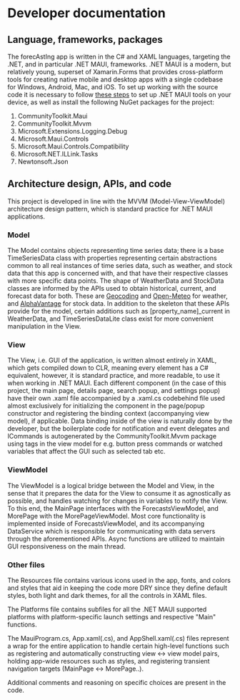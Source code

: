 # Developer documentation

## Language, frameworks, packages

The forecAstIng app is written in the C# and XAML languages, targeting the .NET, and in particular .NET MAUI, frameworks. .NET MAUI is a modern, but relatively young, superset of Xamarin.Forms that provides cross-platform tools for creating native mobile and desktop apps with a single codebase for Windows, Android, Mac, and iOS. To set up working with the source code it is necessary to follow [these steps](https://learn.microsoft.com/en-us/dotnet/maui/get-started/installation?view=net-maui-8.0&tabs=vswin) to set up .NET MAUI tools on your device, as well as install the following NuGet packages for the project:

 1. CommunityToolkit.Maui
 2. CommunityToolkit.Mvvm
 3. Microsoft.Extensions.Logging.Debug
 4. Microsoft.Maui.Controls
 5. Microsoft.Maui.Controls.Compatibility
 6. Microsoft.NET.ILLink.Tasks
 7. Newtonsoft.Json

## Architecture design, APIs, and code

This project is developed in line with the MVVM (Model-View-ViewModel) architecture design pattern, which is standard practice for .NET MAUI applications.

### Model

The Model contains objects representing time series data; there is a base TimeSeriesData class with properties representing certain abstractions common to all real instances of time series data, such as weather, and stock data that this app is concerned with, and that have their respective classes with more specific data points. The shape of WeatherData and StockData classes are informed by the APIs used to obtain historical, current, and forecast data for both. These are [Geocoding](https://geocode.maps.co/) and [Open-Meteo](https://open-meteo.com/en/docs) for weather, and [AlphaVantage](https://www.alphavantage.co/documentation/) for stock data. In addition to the skeleton that these APIs provide for the model, certain additions such as [property_name]_current in  WeatherData, and TimeSeriesDataLite class exist for more convenient manipulation in the View.

### View

The View, i.e. GUI of the application, is written almost entirely in XAML, which gets compiled down to CLR, meaning every element has a C# equivalent, however, it is standard practice, and more readable, to use it when working in .NET MAUI. Each different component (in the case of this project, the main page, details page, search popup, and settings popup) have their own .xaml file accompanied by a .xaml.cs codebehind file used almost exclusively for initializing the component in the page/popup constructor and registering the binding context (accompanying view model), if applicable. Data binding inside of the view is naturally done by the developer, but the boilerplate code for notification and event delegates and ICommands is autogenerated by the CommunityToolkit.Mvvm package using tags in the view model for e.g. button press commands or watched variables that affect the GUI such as selected tab etc.

### ViewModel

The ViewModel is a logical bridge between the Model and View, in the sense that it prepares the data for the View to consume it as agnostically as possible, and handles watching for changes in variables to notify the View. To this end, the MainPage interfaces with the ForecastsViewModel, and MorePage with the MorePageViewModel. Most core functionality is implemented inside of ForecastsViewModel, and its accompanying DataService which is responsible for communicating with data servers through the aforementioned APIs. Async functions are utilized to maintain GUI responsiveness on the main thread.

### Other files

The Resources file contains various icons used in the app, fonts, and colors and styles that aid in keeping the code more DRY since they define default styles, both light and dark themes, for all the controls in XAML files.

The Platforms file contains subfiles for all the .NET MAUI supported platforms with platform-specific launch settings and respective "Main" functions.

The MauiProgram.cs, App.xaml(.cs), and AppShell.xaml(.cs) files represent a wrap for the entire application to handle certain high-level functions such as registering and automatically constructing view <-> view model pairs, holding app-wide resources such as styles, and registering transient navigation targets (MainPage <-> MorePage..).

Additional comments and reasoning on specific choices are present in the code.
